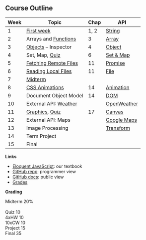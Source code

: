 ﻿## Course Outline

| Week | Topic                 | Chap | API         |
|------|-----------------------|------|-------------|
| 1    | [First week](work/First%20Week)            | 1, 2 | [String](https://developer.mozilla.org/en-US/docs/Web/JavaScript/Reference/Global_Objects/String) |
| 2    | Arrays and [Functions](work/Counting.html) | 3    | [Array](https://developer.mozilla.org/en-US/docs/Web/JavaScript/Reference/Global_Objects/Array)   |
| 3    | [Objects](work/c4_data.html) – Inspector   | 4    | [Object](https://developer.mozilla.org/en-US/docs/Web/JavaScript/Reference/Global_Objects/Object) |
| 4    | Set, Map, [Quiz](exam/Quiz_solution.html)  | 6    | [Set & Map](https://developer.mozilla.org/en-US/docs/Web/JavaScript/Guide/Keyed_collections)      |
| 5    | [Fetching Remote Files](work/Students.html)| 11   | [Promise](https://developer.mozilla.org/en-US/docs/Web/JavaScript/Reference/Global_Objects/Promise)|
| 6    | [Reading Local Files](work/EloquentJS.html)| 11   | [File](https://developer.mozilla.org/en-US/docs/Web/API/File)  |
| 7    | [Midterm](exam/solution.html)              |      |           |
| 8    | [CSS Animations](work/Timing.html)         | 14   | [Animation](https://developer.mozilla.org/en-US/docs/Web/API/Web_Animations_API/Using_the_Web_Animations_API)|
| 9    | Document Object Model                      | 14   | [DOM](https://developer.mozilla.org/en-US/docs/Web/API/Document_Object_Model)  |
| 10   | External API: [Weather](work/Weather.html) |      | [OpenWeather](https://api.openweathermap.org)  |
| 11   | [Graphics](work/Graphics), [Quiz](exam/Quiz2) | 17 | [Canvas](https://developer.mozilla.org/en-US/docs/Web/API/Canvas_API)  |
| 12   | External API: Maps    |      | [Google Maps](https://developers.google.com/maps/documentation/javascript/controls) |
| 13   | Image Processing      |      | [Transform](https://developer.mozilla.org/en-US/docs/Web/CSS/transform)   |
| 14   | Term Project          |      |           |
| 15   | Final                 |      |           |


**Links**

* [Eloquent JavaScript](http://eloquentjavascript.net/): our textbook
* [GitHub repo](https://github.com/maeyler/305/): programmer view
* [GitHub docs](https://maeyler.github.io/305/): public view
* [Grades](https://docs.google.com/spreadsheets/d/e/2PACX-1vTSP1Wdj200raopeWBhRZh3_OYUUEO5G3TVzAZ3ouH2rp3VvGxrzJqkuDLAyJDM3X_7KyOhnHqrgN-7/pubhtml)


**Grading**

Midterm	20% <br>	
Quiz	10 <br>	
4xHW	10 <br>	
10xCW	10 <br>	
Project	15 <br>	
Final	35

